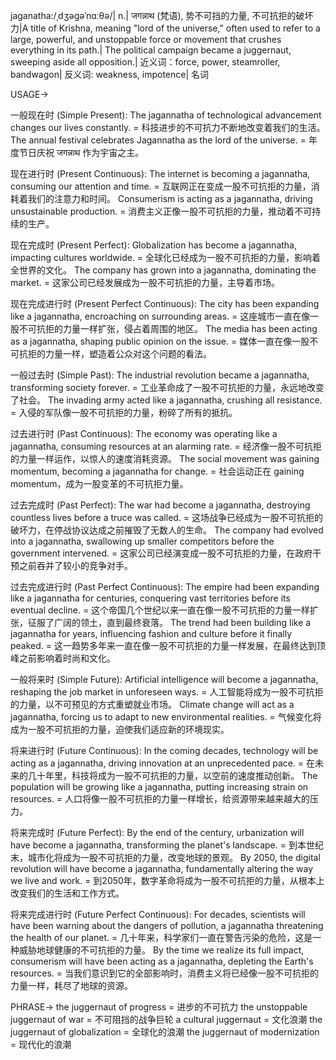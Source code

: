 jaganatha:/ˌdʒəɡəˈnɑːθə/| n.|  जगन्नाथ (梵语), 势不可挡的力量, 不可抗拒的破坏力|A title of Krishna, meaning "lord of the universe," often used to refer to a large, powerful, and unstoppable force or movement that crushes everything in its path.| The political campaign became a juggernaut, sweeping aside all opposition.| 近义词：force, power, steamroller, bandwagon| 反义词: weakness, impotence| 名词

USAGE->

一般现在时 (Simple Present):
The jagannatha of technological advancement changes our lives constantly. = 科技进步的不可抗力不断地改变着我们的生活。
The annual festival celebrates Jagannatha as the lord of the universe. = 年度节日庆祝 जगन्नाथ 作为宇宙之主。

现在进行时 (Present Continuous):
The internet is becoming a jagannatha, consuming our attention and time. = 互联网正在变成一股不可抗拒的力量，消耗着我们的注意力和时间。
Consumerism is acting as a jagannatha, driving unsustainable production. = 消费主义正像一股不可抗拒的力量，推动着不可持续的生产。

现在完成时 (Present Perfect):
Globalization has become a jagannatha, impacting cultures worldwide. = 全球化已经成为一股不可抗拒的力量，影响着全世界的文化。
The company has grown into a jagannatha, dominating the market. = 这家公司已经发展成为一股不可抗拒的力量，主导着市场。

现在完成进行时 (Present Perfect Continuous):
The city has been expanding like a jagannatha, encroaching on surrounding areas. = 这座城市一直在像一股不可抗拒的力量一样扩张，侵占着周围的地区。
The media has been acting as a jagannatha, shaping public opinion on the issue. = 媒体一直在像一股不可抗拒的力量一样，塑造着公众对这个问题的看法。

一般过去时 (Simple Past):
The industrial revolution became a jagannatha, transforming society forever. = 工业革命成了一股不可抗拒的力量，永远地改变了社会。
The invading army acted like a jagannatha, crushing all resistance. = 入侵的军队像一股不可抗拒的力量，粉碎了所有的抵抗。


过去进行时 (Past Continuous):
The economy was operating like a jagannatha, consuming resources at an alarming rate. = 经济像一股不可抗拒的力量一样运作，以惊人的速度消耗资源。
The social movement was gaining momentum, becoming a jagannatha for change. = 社会运动正在 gaining momentum，成为一股变革的不可抗拒力量。


过去完成时 (Past Perfect):
The war had become a jagannatha, destroying countless lives before a truce was called. = 这场战争已经成为一股不可抗拒的破坏力，在停战协议达成之前摧毁了无数人的生命。
The company had evolved into a jagannatha, swallowing up smaller competitors before the government intervened. = 这家公司已经演变成一股不可抗拒的力量，在政府干预之前吞并了较小的竞争对手。


过去完成进行时 (Past Perfect Continuous):
The empire had been expanding like a jagannatha for centuries, conquering vast territories before its eventual decline. = 这个帝国几个世纪以来一直在像一股不可抗拒的力量一样扩张，征服了广阔的领土，直到最终衰落。
The trend had been building like a jagannatha for years, influencing fashion and culture before it finally peaked. = 这一趋势多年来一直在像一股不可抗拒的力量一样发展，在最终达到顶峰之前影响着时尚和文化。


一般将来时 (Simple Future):
Artificial intelligence will become a jagannatha, reshaping the job market in unforeseen ways. = 人工智能将成为一股不可抗拒的力量，以不可预见的方式重塑就业市场。
Climate change will act as a jagannatha, forcing us to adapt to new environmental realities. = 气候变化将成为一股不可抗拒的力量，迫使我们适应新的环境现实。

将来进行时 (Future Continuous):
In the coming decades, technology will be acting as a jagannatha, driving innovation at an unprecedented pace. = 在未来的几十年里，科技将成为一股不可抗拒的力量，以空前的速度推动创新。
The population will be growing like a jagannatha, putting increasing strain on resources. = 人口将像一股不可抗拒的力量一样增长，给资源带来越来越大的压力。

将来完成时 (Future Perfect):
By the end of the century, urbanization will have become a jagannatha, transforming the planet's landscape. = 到本世纪末，城市化将成为一股不可抗拒的力量，改变地球的景观。
By 2050, the digital revolution will have become a jagannatha, fundamentally altering the way we live and work. = 到2050年，数字革命将成为一股不可抗拒的力量，从根本上改变我们的生活和工作方式。

将来完成进行时 (Future Perfect Continuous):
For decades, scientists will have been warning about the dangers of pollution, a jagannatha threatening the health of our planet. = 几十年来，科学家们一直在警告污染的危险，这是一种威胁地球健康的不可抗拒的力量。
By the time we realize its full impact, consumerism will have been acting as a jagannatha, depleting the Earth's resources. = 当我们意识到它的全部影响时，消费主义将已经像一股不可抗拒的力量一样，耗尽了地球的资源。


PHRASE->
the juggernaut of progress =  进步的不可抗力
the unstoppable juggernaut of war =  不可阻挡的战争巨轮
a cultural juggernaut = 文化浪潮
the juggernaut of globalization = 全球化的浪潮
the juggernaut of modernization = 现代化的浪潮
